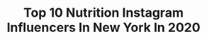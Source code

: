 ---
title: Top 10 Nutrition Instagram Influencers In New York In 2020
description: >-
  Find top nutrition Instagram influencers in New York in 2020. Most popular hashtags: #nutrition #newyork #quarantine #quarantinelife.
platform: Instagram
profiles:
  - username: "airin_avery"
    fullname: >-
      Airin Avery, MS, NASM CPT
    location: "United States"
    followers: 16079
    engagement: 629
    commentsToLikes: 0.041166
    id: ck8sywwejmbzk0j78uvzjznl4
    verified: false
    hashtags: "#hopefitnessgear, #calisthenics, #nutrition, #fatloss"
  - username: "queengotham"
    fullname: >-
      Jillian Sage
    location: "United States"
    followers: 45835
    engagement: 498
    commentsToLikes: 0.039667
    id: ck6tut5abi9hy0j715bzc2ywb
    verified: false
    hashtags: "#mothers, #antiaging, #eyecream, #snailwhite"
  - username: "tracikristin"
    fullname: >-
      Traci Henderson
    location: "United States"
    followers: 31580
    engagement: 253
    commentsToLikes: 0.046329
    id: ck5qc4q1xouhm0i11qzw7sd68
    verified: false
    hashtags: "#eathealthy, #calisthenics, #happynewyear, #healthyrecipes"
  - username: "thepunjabilion"
    fullname: >-
      ROBO The Punjabi Lion
    location: "United States"
    followers: 17814
    engagement: 697
    commentsToLikes: 0.026841
    id: ck0u0d52rte9o0i199aero61o
    verified: false
    hashtags: "#coronavirus, #beachlife, #fresh, #vintagecars"
  - username: "feedyourglow"
    fullname: >-
      Sua Park
    location: "United States"
    followers: 90497
    engagement: 195
    commentsToLikes: 0.035564
    id: ck5zyrq5oaeqp0i14b3ag8m36
    verified: false
    hashtags: "#feedyourglow, #ricemaderighter"
  - username: "itsjustbling"
    fullname: >-
      BLING /HypeMan
    location: "United States"
    followers: 24202
    engagement: 442
    commentsToLikes: 0.063906
    id: ck6tj74ut24y50j71z8b1bx2h
    verified: false
    hashtags: "#arab, #dope, #playboy, #lebaneserappers"
  - username: "thevegantoddler"
    fullname: >-
      R Y A N 🌱
    location: "United States"
    followers: 10642
    engagement: 669
    commentsToLikes: 0.019766
    id: ck5c52zob2mio0i11bbn2tdif
    verified: false
    hashtags: "#play, #curlyhairstyles, #pajamas, #viralvideo"
  - username: "drkassir"
    fullname: >-
      Plastic Surgeon Dr. Kassir™
    location: "United States"
    followers: 295102
    engagement: 104
    commentsToLikes: 0.033622
    id: ck6uh2q9y6n430j71iup3t8l4
    verified: true
    hashtags: "#rhinoplastyjournal, #eyelidsurgery, #parkavespa, #pdothreading"
  - username: "keonihudoba"
    fullname: >-
      KEONI HUDOBA
    location: "United States"
    followers: 47504
    engagement: 141
    commentsToLikes: 0.034592
    id: ck55ptn5cbcp30i11tt2yod01
    verified: false
    hashtags: "#asburypark, #mensfitness, #talent, #breath"
  - username: "angelinafortheanimals"
    fullname: >-
      Angelina Poli
    location: "United States"
    followers: 17977
    engagement: 614
    commentsToLikes: 0.037893
    id: ck0w3fcsat4dz0i19fvasf3mk
    verified: false
    hashtags: "#strikewithus, #wearetheweather, #eatdifferently, #beneateatlessmeat"
---